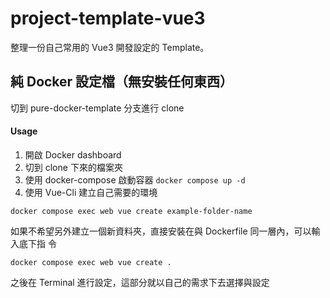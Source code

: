 # project-template-vue3

整理一份自己常用的 Vue3 開發設定的 Template。

## 純 Docker 設定檔（無安裝任何東西）

切到 pure-docker-template 分支進行 clone

#### Usage

1. 開啟 Docker dashboard
2. 切到 clone 下來的檔案夾
3. 使用 docker-compose 啟動容器 `docker compose up -d`
4. 使用 Vue-Cli 建立自己需要的環境

```
docker compose exec web vue create example-folder-name
```

如果不希望另外建立一個新資料夾，直接安裝在與 Dockerfile 同一層內，可以輸入底下指
令

```
docker compose exec web vue create .
```

之後在 Terminal 進行設定，這部分就以自己的需求下去選擇與設定
